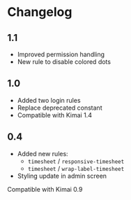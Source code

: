 # Changelog

## 1.1

- Improved permission handling
- New rule to disable colored dots

## 1.0

- Added two login rules
- Replace deprecated constant
- Compatible with Kimai 1.4

## 0.4 

- Added new rules:
  - `timesheet` / `responsive-timesheet`
  - `timesheet` / `wrap-label-timesheet`
- Styling update in admin screen
  
Compatible with Kimai 0.9
